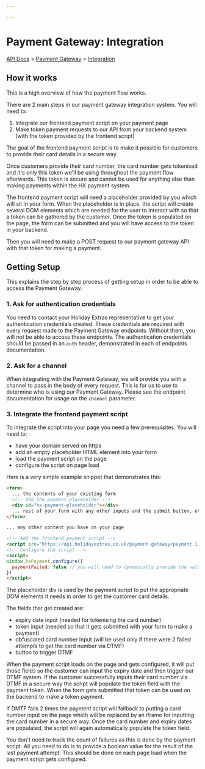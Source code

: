 ```yaml
---

---
```


# Payment Gateway: Integration

[API Docs](/) > [Payment Gateway](/payment-gateway/) > [Integration](/payment-gateway/integration)

## How it works

This is a high overview of how the payment flow works.

There are 2 main steps in our payment gateway integration system. You will need to:

1. Integrate our frontend payment script on your payment page
2. Make token payment requests to our API from your backend system (with the token provided by the frontend script)

The goal of the frontend payment script is to make it possible for customers to provide their card details in a secure way.

Once customers provide their card number, the card number gets tokenised and it's only this token we'll be using throughout the payment flow afterwards. This token is secure and cannot be used for anything else than making payments within the HX payment system.

The frontend payment script will need a placeholder provided by you which will sit in your form. When the placeholder is in place, the script will create several DOM elements which are needed for the user to interact with so that a token can be gathered by the customer. Once the token is populated on the page, the form can be submitted and you will have access to the token in your backend.

Then you will need to make a POST request to our payment gateway API with that token for making a payment.

## Getting Setup

This explains the step by step process of getting setup in order to be able to access the Payment Gateway.

### 1. Ask for authentication credentials

You need to contact your Holiday Extras representative to get your authentication credentials created. These credentials are required with every request made to the Payment Gateway endpoints. Without them, you will not be able to access these endpoints. The authentication credentials should be passed in an `auth` header, demonstrated in each of endpoints documentation.

### 2. Ask for a channel

When integrating with the Payment Gateway, we will provide you with a channel to pass in the body of every request. This is for us to use to determine who is using our Payment Gateway. Please see the endpoint documentation for usage on the `channel` parameter.

### 3. Integrate the frontend payment script

To integrate the script into your page you need a few prerequisites. You will need to:

- have your domain served on https
- add an empty placeholder HTML element into your form
- load the payment script on the page
- configure the script on page load

Here is a very simple example snippet that demonstrates this:

```html
<form>
  ... the contents of your existing form
  <!-- Add the payment placeholder -->
  <div id="hx-payment-placeholder"></div>
  ... rest of your form with any other inputs and the submit button, etc
</form>

... any other content you have on your page

<!-- Add the frontend payment script -->
<script src="https://api.holidayextras.co.uk/payment-gateway/payment.1.0.0.min.js"></script>
<!-- Configure the script -->
<script>
window.hxPayment.configure({
  paymentFailed: false // you will need to dynamically provide the value for this
})
</script>
```

The placeholder div is used by the payment script to put the appropriate DOM elements it needs in order to get the customer card details.

The fields that get created are:
- expiry date input (needed for tokenising the card number)
- token input (needed so that it gets submitted with your form to make a payment)
- obfuscated card number input (will be used only if there were 2 failed attempts to get the card number via DTMF)
- button to trigger DTMF

When the payment script loads on the page and gets configured, it will put those fields so the customer can input the expiry date and then trigger our DTMF system. If the customer successfully inputs their card number via DTMF in a secure way the script will populate the token field with the payment token. When the form gets submitted that token can be used on the backend to make a token payment.

If DMTF fails 2 times the payment script will fallback to putting a card number input on the page which will be replaced by an iframe for inputting the card number in a secure way. Once the card number and expiry dates are populated, the script will again automatically populate the token field.

You don't need to track the count of failures as this is done by the payment script. All you need to do is to provide a boolean value for the result of the last payment attempt. This should be done on each page load when the payment script gets configured.
